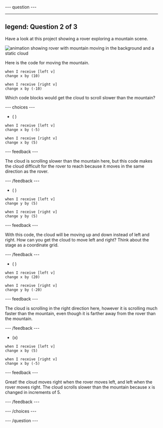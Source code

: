 --- question ---

---
legend: Question 2 of 3
---

Have a look at this project showing a rover exploring a mountain scene.

![animation showing rover with mountain moving in the background and a static cloud](images/mountain-animation.gif)

Here is the code for moving the mountain.

```blocks3
when I receive [left v]
change x by (10)

when I receive [right v]
change x by (-10)
```

Which code blocks would get the cloud to scroll slower than the mountain?

--- choices ---

- ( )

```blocks3
when I receive [left v]
change x by (-5)

when I receive [right v]
change x by (5)
```

  --- feedback ---

The cloud is scrolling slower than the mountain here, but this code makes the cloud difficult for the rover to reach because it moves in the same direction as the rover.

  --- /feedback ---

- ( )

```blocks3
when I receive [left v]
change y by (5)

when I receive [right v]
change y by (5)

```

  --- feedback ---

  With this code, the cloud will be moving up and down instead of left and right. How can you get the cloud to move left and right? Think about the stage as a coordinate grid.

  --- /feedback ---

- ( )

```blocks3
when I receive [left v]
change x by (20)

when I receive [right v]
change y by (-20)
```

  --- feedback ---

  The cloud is scrolling in the right direction here, however it is scrolling much faster than the mountain, even though it is farther away from the rover than the mountain.

  --- /feedback ---

- (x)

```blocks3
when I receive [left v]
change x by (5)

when I receive [right v]
change x by (-5)
```

  --- feedback ---

Great! the cloud moves right when the rover moves left, and left when the rover moves right.  The cloud scrolls slower than the mountain because x is changed in increments of 5.

  --- /feedback ---

--- /choices ---

--- /question ---
